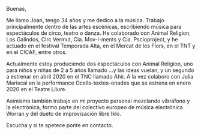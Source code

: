 Buenas,

Me llamo Joan, tengo 34 años y me dedico a la música. Trabajo principalmente dentro de las artes escénicas, escribiendo música para espectáculos de circo, teatro o danza. He colaborado con Animal Religion, Los Galindos, Circ Vermut, Cia. Mov-i-ments y Cia. Pscioproject, y he actuado en el festival Temporada Alta, en el Mercat de les Flors, en el TNT y en el C!CAF, entre otros.

Actualmente estoy produciendo dos espectáculos con Animal Religion, uno para niños y niñas de 2 a 5 años llamado ...y las ideas vuelan, y un segundo a estrenar en abril 2020 en el TNC llamado Ahir. A la vez colaboro con Julia Mariscal en la performance Ocells-textos-onades que se estrena en enero 2020 en el Teatre Lliure.

Asimismo también trabajo en mi proyecto personal mezclando vibráfono y la electrónica, formo parte del colectivo europeo de música electrónica Worran y del dueto de improvisación libre Iklo.

Escucha y si te apetece ponte en contacto.
